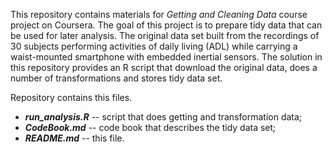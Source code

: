 
This repository contains materials for *Getting and Cleaning Data* course project on Coursera. The goal of this project is to prepare tidy data that can be used for later analysis. The original data set built from the recordings of 30 subjects performing activities of daily living (ADL) while carrying a waist-mounted smartphone with embedded inertial sensors. The solution in this repository provides an R script that download the original data, does a number of transformations and stores tidy data set.

Repository contains this files.
* ***run_analysis.R*** -- script that does getting and transformation data;
* ***CodeBook.md*** -- code book that describes the tidy data set;
* ***README.md*** -- this file.

